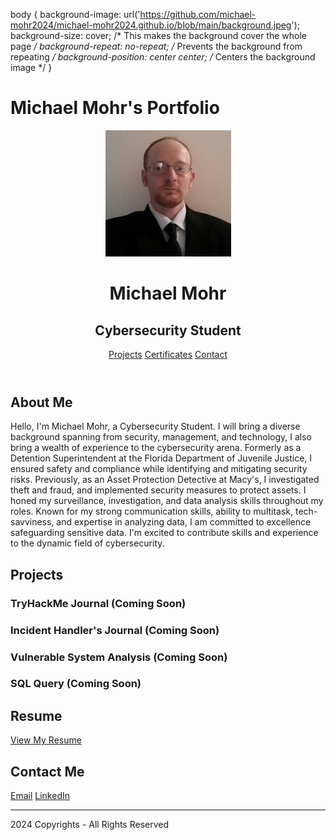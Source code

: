 body {
    background-image: url('https://github.com/michael-mohr2024/michael-mohr2024.github.io/blob/main/background.jpeg');
    background-size: cover; /* This makes the background cover the whole page */
    background-repeat: no-repeat; /* Prevents the background from repeating */
    background-position: center center; /* Centers the background image */
}


<h1 class="text-center">Michael Mohr's Portfolio</h1>
<body>
    <header>
        <div id="header-content">
            <img src="michael-mohr profile.jpg" alt="Profile Pic" id="profile-picture">
            <h1>Michael Mohr</h1>
            <h2>Cybersecurity Student</h2>
        </div>
        <nav>
            <a href="#Projects">Projects</a>
        </div>
            <a href="#Certificates">Certificates</a>
        </div>
            <a href="#Contact">Contact</a>
        </nav>
    </header>
    <main>
        <section id="about-me">
            <h2>About Me</h2>
            <p>
                Hello, I'm Michael Mohr, a Cybersecurity Student. I will bring a diverse background spanning from security, management, and technology, I also
                bring a wealth of experience to the cybersecurity arena. Formerly as a Detention Superintendent at the Florida Department of Juvenile Justice, 
                I ensured safety and compliance while identifying and mitigating security risks. Previously, as an Asset Protection Detective at 
                Macy's, I investigated theft and fraud, and implemented security measures to protect assets. I honed my surveillance, investigation, and 
                data analysis skills throughout my roles.  Known for my strong communication skills, ability to multitask, tech-savviness, and expertise 
                in analyzing data, I am committed to excellence safeguarding sensitive data.  I'm excited to contribute skills and experience to the dynamic 
                field of cybersecurity.
            </p>
        </section>
        <section id="projects">
            <h2>Projects</h2>
            <!-- Project details go here -->
            <div class="project">
                <h3>TryHackMe Journal (Coming Soon)</h3>
            </div>
            <div class="project">
                <h3>Incident Handler's Journal (Coming Soon)</h3>
            </div>
            <div class="project">
              <h3>Vulnerable System Analysis (Coming Soon)</h3>
            </div>
          <div class="project">
            <h3>SQL Query (Coming Soon)</h3>
          </div>
        </section>
            <!-- ... -->
      <section id="resume (Coming Soon)">
            <h2>Resume</h2>
            <a href="resume.pdf">View My Resume</a>
        </section>
        <section id="contact">
            <h2>Contact Me</h2>
            <a href="mailto:michael.mohr2024@gmail.com">Email</a>
            <a href="www.linkedin.com/in/michael-mohr-1206415a">LinkedIn</a>
        </section> 
    </main>
    <!-- ... -->
<footer>
  <hr>
  <p class="footerDisclaimer">2024  Copyrights - <span>All Rights Reserved</span></p>


